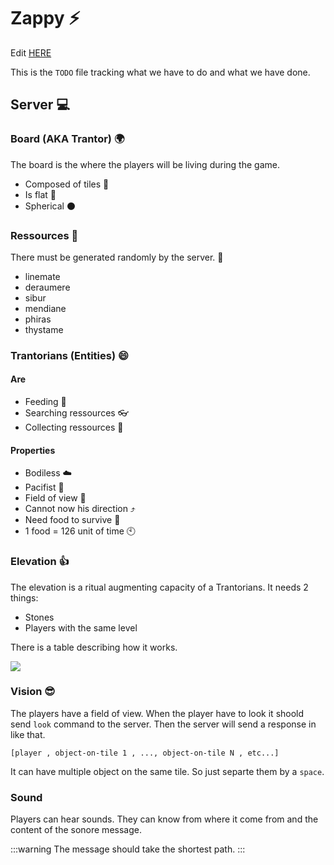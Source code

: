 # Zappy :zap:
Edit [HERE](https://hackmd.io/vu5BvtcaTdCnuW5Kb4RJww)

This is the `TODO` file tracking what we have to do and what we have done.

## Server :computer:

### Board (AKA Trantor) :earth_africa:

The board is the where the players will be living during the game.
* Composed of tiles :black_square_button:
* Is flat :mount_fuji:
* Spherical :black_circle:

### Ressources :diamond_shape_with_a_dot_inside:

There must be generated randomly by the server. :abcd:

* linemate
* deraumere
* sibur
* mendiane
* phiras
* thystame

### Trantorians (Entities) :smile:

#### Are
* Feeding :meat_on_bone:
* Searching ressources :eyeglasses:
* Collecting ressources :open_hands:

#### Properties
* Bodiless :cloud:
* Pacifist :triangular_flag_on_post:
* Field of view :eyes:
* Cannot now his direction :arrow_heading_up:
* Need food to survive :gun:
* 1 food = 126 unit of time :clock10:

### Elevation :+1:
The elevation is a ritual augmenting capacity of a Trantorians.
It needs 2 things:
- Stones
- Players with the same level

There is a table describing how it works.

![](https://i.imgur.com/iS4QiX1.png)

### Vision :sunglasses:
The players have a field of view.
When the player have to look it shoold send `look` command to the server.
Then the server will send a response in like that.
```
[player , object-on-tile 1 , ..., object-on-tile N , etc...]
```

It can have multiple object on the same tile. So just separte them by a `space`.

### Sound
Players can hear sounds.
They can know from where it come from and the content of the sonore message.

:::warning
The message should take the shortest path.
:::
